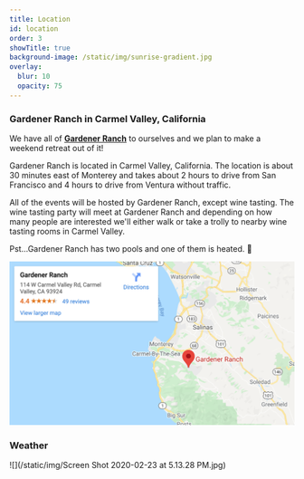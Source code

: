 ```yaml
---
title: Location
id: location
order: 3
showTitle: true
background-image: /static/img/sunrise-gradient.jpg
overlay:
  blur: 10
  opacity: 75
---
```

### Gardener Ranch in Carmel Valley, California

We have all of  **[Gardener Ranch](https://www.gardenerranch.com/weddings.htm)** to ourselves and we plan to make a weekend retreat out of it!

Gardener Ranch is located in Carmel Valley, California.  The location is about 30 minutes east of Monterey and takes about 2 hours to drive from San Francisco and 4 hours to drive from Ventura without traffic.

All of the events will be hosted by Gardener Ranch, except wine tasting.  The wine tasting party will meet at Gardener Ranch and depending on how many people are interested we'll either walk or take a trolly to nearby wine tasting rooms in Carmel Valley.

Pst...Gardener Ranch has two pools and one of them is heated. 👙

[![Gardener Ranch: 114 W Carmel Valley Rd, Carmel Valley, CA 93924](/static/img/map-gardener-ranch.png)](https://maps.google.com/maps?ll=36.483721,-121.738113&z=9&t=m&hl=en&gl=US&mapclient=embed&cid=679779841121404225)

### Weather

![](/static/img/Screen Shot 2020-02-23 at 5.13.28 PM.jpg)
